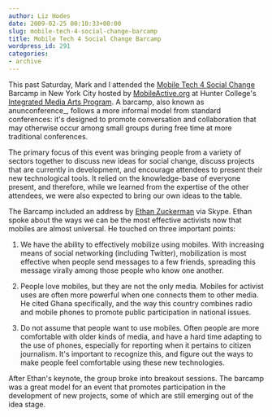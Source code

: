 ```yaml
---
author: Liz Hodes
date: 2009-02-25 00:10:33+00:00
slug: mobile-tech-4-social-change-barcamp
title: Mobile Tech 4 Social Change Barcamp
wordpress_id: 291
categories:
- archive
---
```


This past Saturday, Mark and I attended the [Mobile Tech 4 Social Change](http://barcamp.org/MobileTechForSocialChangeNewYork) Barcamp in New York City hosted by [MobileActive.org](http://mobileactive.org/) at Hunter College's [Integrated Media Arts Program](http://www.hunter.cuny.edu/graduateadmissions/program-requirements/school-of-arts-and-sciences/arts-humanities/integrated-media-arts). A barcamp, also known as anunconference_, follows a more informal model from standard conferences: it's designed to promote conversation and collaboration that may otherwise occur among small groups during free time at more traditional conferences.

The primary focus of this event was bringing people from a variety of sectors together to discuss new ideas for social change, discuss projects that are currently in development, and encourage attendees to present their new technological tools. It relied on the knowledge-base of everyone present, and therefore, while we learned from the expertise of the other attendees, we were also expected to bring our own ideas to the table.

The Barcamp included an address by [Ethan Zuckerman](http://ethanzuckerman.com/) via Skype. Ethan spoke about the ways we can be the most effective activists now that mobiles are almost universal. He touched on three important points:

1. We have the ability to effectively mobilize using mobiles. With increasing means of social networking (including Twitter), mobilization is most effective when people send messages to a few friends, spreading this message virally among those people who know one another.

2. People love mobiles, but they are not the only media. Mobiles for activist uses are often more powerful when one connects them to other media. He cited Ghana specifically, and the way this country combines radio and mobile phones to promote public participation in national issues.

3. Do not assume that people want to use mobiles. Often people are more comfortable with older kinds of media, and have a hard time adapting to the use of phones, especially for reporting when it pertains to citizen journalism. It's important to recognize this, and figure out the ways to make people feel comfortable using these new technologies.

After Ethan's keynote, the group broke into breakout sessions. The barcamp was a great model for an event that promotes participation in the development of new projects, some of which are still emerging out of the idea stage.

